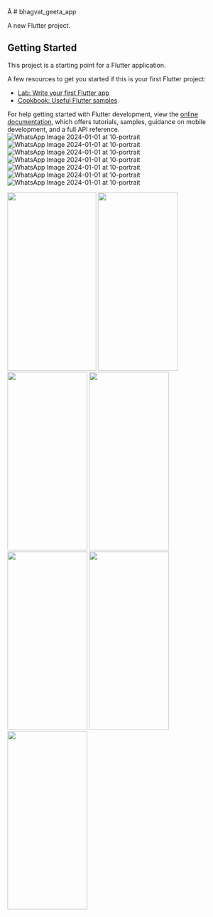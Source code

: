 Â  # bhagvat_geeta_app

A new Flutter project.

## Getting Started

This project is a starting point for a Flutter application.

A few resources to get you started if this is your first Flutter project:

- [Lab: Write your first Flutter app](https://docs.flutter.dev/get-started/codelab)
- [Cookbook: Useful Flutter samples](https://docs.flutter.dev/cookbook)

For help getting started with Flutter development, view the
[online documentation](https://docs.flutter.dev/), which offers tutorials,
samples, guidance on mobile development, and a full API reference.
![WhatsApp Image 2024-01-01 at 10-portrait](https://github.com/vkachhadiya25/bhagvat_geeta_app/assets/131163362/3d0c54d2-881c-42d9-a171-31317057459e)
![WhatsApp Image 2024-01-01 at 10-portrait](https://github.com/vkachhadiya25/bhagvat_geeta_app/assets/131163362/b3736e32-aebc-40e8-9c3f-c692fbe06d18)
![WhatsApp Image 2024-01-01 at 10-portrait](https://github.com/vkachhadiya25/bhagvat_geeta_app/assets/131163362/befb9907-fd35-4480-bef6-0329b369b166)
![WhatsApp Image 2024-01-01 at 10-portrait](https://github.com/vkachhadiya25/bhagvat_geeta_app/assets/131163362/aa641872-9123-47bc-97da-109028cc969a)
![WhatsApp Image 2024-01-01 at 10-portrait](https://github.com/vkachhadiya25/bhagvat_geeta_app/assets/131163362/1412ce81-ad39-4517-9ef1-1dff5ec4c39f)
![WhatsApp Image 2024-01-01 at 10-portrait](https://github.com/vkachhadiya25/bhagvat_geeta_app/assets/131163362/f7f828f6-5ee1-428d-ad9a-c1617da7a56d)
![WhatsApp Image 2024-01-01 at 10-portrait](https://github.com/vkachhadiya25/bhagvat_geeta_app/assets/131163362/10d70b4e-6134-4474-9c44-26e69e9f4a3f)

<p>
<img src =  "https://github.com/vkachhadiya25/bhagvat_geeta_app/assets/131163362/3d0c54d2-881c-42d9-a171-31317057459e" height = "400" width = "200">
<img src = "https://github.com/vkachhadiya25/bhagvat_geeta_app/assets/131163362/b3736e32-aebc-40e8-9c3f-c692fbe06d18" height = "400" width = "180">
<img src = "https://github.com/vkachhadiya25/bhagvat_geeta_app/assets/131163362/befb9907-fd35-4480-bef6-0329b369b166" height = "400" width = "180">
<img src= "https://github.com/vkachhadiya25/bhagvat_geeta_app/assets/131163362/aa641872-9123-47bc-97da-109028cc969a" height = "400" width = "180">
<img src = "https://github.com/vkachhadiya25/bhagvat_geeta_app/assets/131163362/1412ce81-ad39-4517-9ef1-1dff5ec4c39f" height = "400" width = "180">
<img src =  "https://github.com/vkachhadiya25/bhagvat_geeta_app/assets/131163362/f7f828f6-5ee1-428d-ad9a-c1617da7a56d" height = "400" width = "180">
<img src =  "https://github.com/vkachhadiya25/bhagvat_geeta_app/assets/131163362/10d70b4e-6134-4474-9c44-26e69e9f4a3f" height = "400" width = "180">  
</p>
